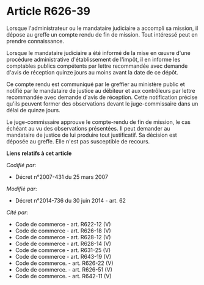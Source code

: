 # Article R626-39

Lorsque l'administrateur ou le mandataire judiciaire a accompli sa mission, il dépose au greffe un compte rendu de fin de
mission. Tout intéressé peut en prendre connaissance.

Lorsque le mandataire judiciaire a été informé de la mise en œuvre d'une procédure administrative d'établissement de l'impôt,
il en informe les comptables publics compétents par lettre recommandée avec demande d'avis de réception quinze jours au moins
avant la date de ce dépôt.

Ce compte rendu est communiqué par le greffier au ministère public et notifié par le mandataire de justice au débiteur et aux
contrôleurs par lettre recommandée avec demande d'avis de réception. Cette notification précise qu'ils peuvent former des
observations devant le juge-commissaire dans un délai de quinze jours.

Le juge-commissaire approuve le compte-rendu de fin de mission, le cas échéant au vu des observations présentées. Il peut
demander au mandataire de justice de lui produire tout justificatif. Sa décision est déposée au greffe. Elle n'est pas
susceptible de recours.

**Liens relatifs à cet article**

_Codifié par_:

  - Décret n°2007-431 du 25 mars 2007

_Modifié par_:

  - Décret n°2014-736 du 30 juin 2014 - art. 62

_Cité par_:

  - Code de commerce - art. R622-12 (V)
  - Code de commerce - art. R626-18 (V)
  - Code de commerce - art. R628-12 (V)
  - Code de commerce - art. R628-14 (V)
  - Code de commerce - art. R631-25 (V)
  - Code de commerce - art. R643-19 (V)
  - Code de commerce. - art. R626-22 (V)
  - Code de commerce. - art. R626-51 (V)
  - Code de commerce. - art. R642-11 (V)
